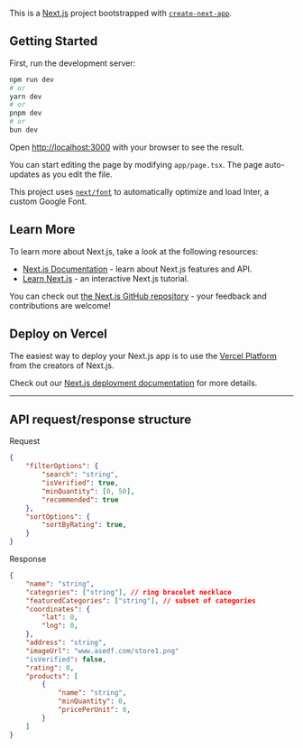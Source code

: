 This is a [Next.js](https://nextjs.org/) project bootstrapped with [`create-next-app`](https://github.com/vercel/next.js/tree/canary/packages/create-next-app).

## Getting Started

First, run the development server:

```bash
npm run dev
# or
yarn dev
# or
pnpm dev
# or
bun dev
```

Open [http://localhost:3000](http://localhost:3000) with your browser to see the result.

You can start editing the page by modifying `app/page.tsx`. The page auto-updates as you edit the file.

This project uses [`next/font`](https://nextjs.org/docs/basic-features/font-optimization) to automatically optimize and load Inter, a custom Google Font.

## Learn More 

To learn more about Next.js, take a look at the following resources:

- [Next.js Documentation](https://nextjs.org/docs) - learn about Next.js features and API.
- [Learn Next.js](https://nextjs.org/learn) - an interactive Next.js tutorial.

You can check out [the Next.js GitHub repository](https://github.com/vercel/next.js/) - your feedback and contributions are welcome!

## Deploy on Vercel

The easiest way to deploy your Next.js app is to use the [Vercel Platform](https://vercel.com/new?utm_medium=default-template&filter=next.js&utm_source=create-next-app&utm_campaign=create-next-app-readme) from the creators of Next.js.

Check out our [Next.js deployment documentation](https://nextjs.org/docs/deployment) for more details.

---

## API request/response structure

Request
```json
{
    "filterOptions": {
        "search": "string",
        "isVerified": true,
        "minQuantity": [0, 50],
        "recommended": true
    },
    "sortOptions": {
        "sortByRating": true,
    }
}
```

Response
```json
{
    "name": "string",
    "categories": ["string"], // ring bracelet necklace
    "featuredCategories": ["string"], // subset of categories
    "coordinates": {
        "lat": 0,
        "lng": 0,
    },
    "address": "string",
    "imageUrl": "www.asedf.com/store1.png"
    "isVerified": false,
    "rating": 0,
    "products": [
        {
            "name": "string",
            "minQuantity": 0,
            "pricePerUnit": 0,
        }
    ]
}
```
